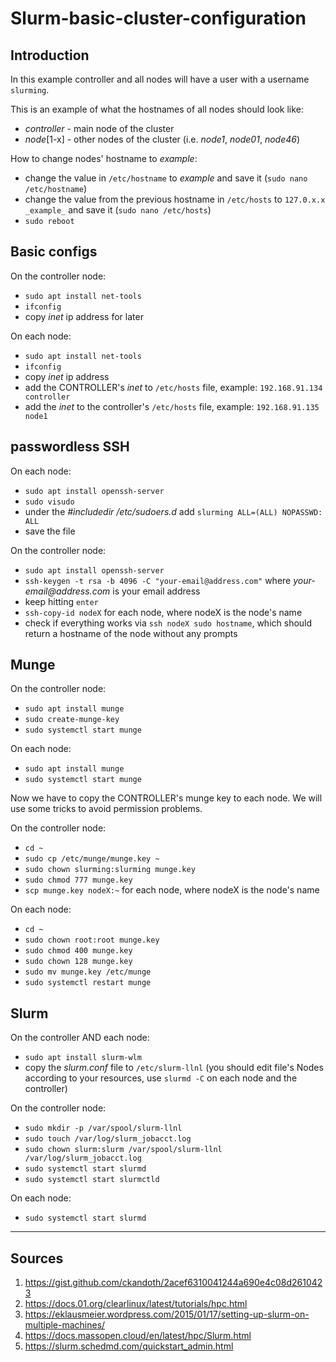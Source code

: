 # Slurm-basic-cluster-configuration

## Introduction
In this example controller and all nodes will have a user with a username `slurming`.

This is an example of what the hostnames of all nodes should look like:
- _controller_ - main node of the cluster
- _node_[1-x] - other nodes of the cluster (i.e. _node1_, _node01_, _node46_)

How to change nodes' hostname to _example_:
- change the value in `/etc/hostname` to _example_ and save it (`sudo nano /etc/hostname`)
- change the value from the previous hostname in `/etc/hosts` to `127.0.x.x _example_` and save it (`sudo nano /etc/hosts`)
- `sudo reboot`

## Basic configs
On the controller node:
- `sudo apt install net-tools`
- `ifconfig`
- copy _inet_ ip address for later

On each node:
- `sudo apt install net-tools`
- `ifconfig`
- copy _inet_ ip address
- add the CONTROLLER's _inet_ to `/etc/hosts` file, example: `192.168.91.134 controller`
- add the _inet_ to the controller's `/etc/hosts` file, example: `192.168.91.135 node1`


## passwordless SSH
On each node:
- `sudo apt install openssh-server`
- `sudo visudo`
- under the _#includedir /etc/sudoers.d_ add `slurming ALL=(ALL) NOPASSWD: ALL`
- save the file

On the controller node:
- `sudo apt install openssh-server`
- `ssh-keygen -t rsa -b 4096 -C "your-email@address.com"` where _your-email@address.com_ is your email address
- keep hitting `enter`
- `ssh-copy-id nodeX` for each node, where nodeX is the node's name
- check if everything works via `ssh nodeX sudo hostname`, which should return a hostname of the node without any prompts


## Munge
On the controller node:
- `sudo apt install munge`
- `sudo create-munge-key`
- `sudo systemctl start munge`

On each node:
- `sudo apt install munge`
- `sudo systemctl start munge`

Now we have to copy the CONTROLLER's munge key to each node. We will use some tricks to avoid permission problems.

On the controller node:
- `cd ~`
- `sudo cp /etc/munge/munge.key ~`
- `sudo chown slurming:slurming munge.key`
- `sudo chmod 777 munge.key`
- `scp munge.key nodeX:~` for each node, where nodeX is the node's name

On each node:
- `cd ~`
- `sudo chown root:root munge.key`
- `sudo chmod 400 munge.key`
- `sudo chown 128 munge.key`
- `sudo mv munge.key /etc/munge`
- `sudo systemctl restart munge`


## Slurm
On the controller AND each node: 
- `sudo apt install slurm-wlm`
- copy the _slurm.conf_ file to `/etc/slurm-llnl` (you should edit file's Nodes according to your resources, use `slurmd -C` on each node and the controller)

On the controller node:
- `sudo mkdir -p /var/spool/slurm-llnl`
- `sudo touch /var/log/slurm_jobacct.log`
- `sudo chown slurm:slurm /var/spool/slurm-llnl /var/log/slurm_jobacct.log`
- `sudo systemctl start slurmd`
- `sudo systemctl start slurmctld`

On each node:
- `sudo systemctl start slurmd`

- - -

## Sources
1. https://gist.github.com/ckandoth/2acef6310041244a690e4c08d2610423
2. https://docs.01.org/clearlinux/latest/tutorials/hpc.html
3. https://eklausmeier.wordpress.com/2015/01/17/setting-up-slurm-on-multiple-machines/
4. https://docs.massopen.cloud/en/latest/hpc/Slurm.html
5. https://slurm.schedmd.com/quickstart_admin.html
